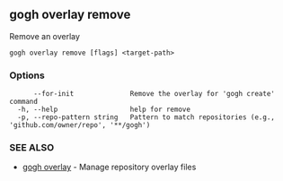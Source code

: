 ## gogh overlay remove

Remove an overlay

```
gogh overlay remove [flags] <target-path>
```

### Options

```
      --for-init              Remove the overlay for 'gogh create' command
  -h, --help                  help for remove
  -p, --repo-pattern string   Pattern to match repositories (e.g., 'github.com/owner/repo', '**/gogh')
```

### SEE ALSO

* [gogh overlay](gogh_overlay.md)	 - Manage repository overlay files

